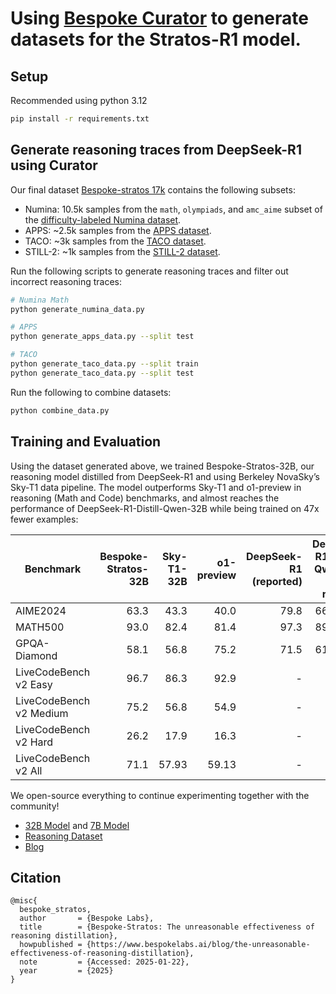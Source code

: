 # Using [Bespoke Curator](https://github.com/bespokelabsai/curator) to generate datasets for the Stratos-R1 model.

## Setup

Recommended using python 3.12

```bash
pip install -r requirements.txt
```

## Generate reasoning traces from DeepSeek-R1 using Curator

Our final dataset [Bespoke-stratos 17k](https://huggingface.co/datasets/bespokelabs/Bespoke-Stratos-17k) contains the following subsets:

* Numina: 10.5k samples from the `math`, `olympiads`, and `amc_aime` subset of the [difficulty-labeled Numina dataset](https://huggingface.co/datasets/NovaSky-AI/labeled_numina_difficulty_162K).
* APPS: ~2.5k samples from the [APPS dataset](https://huggingface.co/datasets/codeparrot/apps).
* TACO: ~3k samples from the [TACO dataset](https://huggingface.co/datasets/BAAI/TACO).
* STILL-2: ~1k samples from the [STILL-2 dataset](https://huggingface.co/datasets/RUC-AIBOX/long_form_thought_data_5k).

Run the following scripts to generate reasoning traces and filter out incorrect reasoning traces:

```bash
# Numina Math
python generate_numina_data.py

# APPS
python generate_apps_data.py --split test

# TACO
python generate_taco_data.py --split train
python generate_taco_data.py --split test
```

Run the following to combine datasets:

```bash
python combine_data.py
```

## Training and Evaluation

Using the dataset generated above, we trained Bespoke-Stratos-32B, our reasoning model distilled from DeepSeek-R1 and using Berkeley NovaSky’s Sky-T1 data pipeline. The model outperforms Sky-T1 and o1-preview in reasoning (Math and Code) benchmarks, and almost reaches the performance of DeepSeek-R1-Distill-Qwen-32B while being trained on 47x fewer examples:

| Benchmark | Bespoke-Stratos-32B | Sky-T1-32B | o1-preview | DeepSeek-R1 (reported) | DeepSeek-R1-Distill-Qwen-32B (ours / reported) |
|-----------|--------------------:|------------:|-----------:|----------------------:|--------------------------------------------:|
| AIME2024 | 63.3 | 43.3 | 40.0 | 79.8 | 66.7 / 72.6 |
| MATH500 | 93.0 | 82.4 | 81.4 | 97.3 | 89.8 / 94.3 |
| GPQA-Diamond | 58.1 | 56.8 | 75.2 | 71.5 | 61.1 / 62.1 |
| LiveCodeBench v2 Easy | 96.7 | 86.3 | 92.9 | - | 91.2 / - |
| LiveCodeBench v2 Medium | 75.2 | 56.8 | 54.9 | - | 75.7 / - |
| LiveCodeBench v2 Hard | 26.2 | 17.9 | 16.3 | - | 38.2 / - |
| LiveCodeBench v2 All | 71.1 | 57.93 | 59.13 | - | 72.2 / - |

We open-source everything to continue experimenting together with the community!

- [32B Model](https://huggingface.co/bespokelabs/Bespoke-Stratos-32B) and [7B Model](https://huggingface.co/bespokelabs/Bespoke-Stratos-7B)
- [Reasoning Dataset](https://huggingface.co/datasets/bespokelabs/Bespoke-Stratos-17k)
- [Blog](https://www.bespokelabs.ai/blog/bespoke-stratos-the-unreasonable-effectiveness-of-reasoning-distillation)

## Citation

```
@misc{
  bespoke_stratos, 
  author       = {Bespoke Labs},  
  title        = {Bespoke-Stratos: The unreasonable effectiveness of reasoning distillation},  
  howpublished = {https://www.bespokelabs.ai/blog/the-unreasonable-effectiveness-of-reasoning-distillation},  
  note         = {Accessed: 2025-01-22},  
  year         = {2025}
}
```
